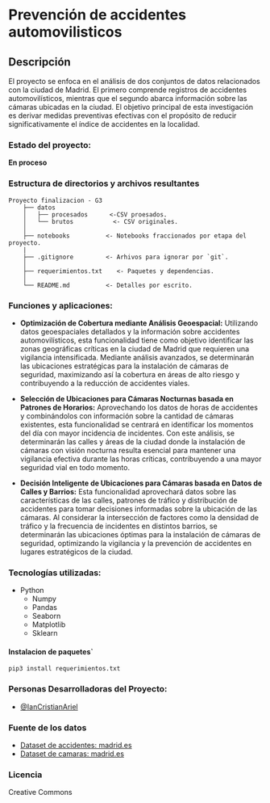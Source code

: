 # Prevención de accidentes automovilisticos 

## Descripción

El proyecto se enfoca en el análisis de dos conjuntos de datos relacionados con la ciudad de Madrid. El primero comprende registros de accidentes automovilísticos, mientras que el segundo abarca información sobre las cámaras ubicadas en la ciudad. El objetivo principal de esta investigación es derivar medidas preventivas efectivas con el propósito de reducir significativamente el índice de accidentes en la localidad.

### Estado del proyecto:
**En proceso**

### Estructura de directorios y archivos resultantes

    Proyecto finalizacion - G3
        ├── datos
        │   ├── procesados      <-CSV proesados.
        │   └── brutos           <- CSV originales.
        │
        ├── notebooks          <- Notebooks fraccionados por etapa del proyecto.
        |
        ├── .gitignore         <- Arhivos para ignorar por `git`.
        │
        ├── requerimientos.txt    <- Paquetes y dependencias.
        │
        └── README.md          <- Detalles por escrito.

### Funciones y aplicaciones:

- **Optimización de Cobertura mediante Análisis Geoespacial:** Utilizando datos geoespaciales detallados y la información sobre accidentes automovilísticos, esta funcionalidad tiene como objetivo identificar las zonas geográficas críticas en la ciudad de Madrid que requieren una vigilancia intensificada. Mediante análisis avanzados, se determinarán las ubicaciones estratégicas para la instalación de cámaras de seguridad, maximizando así la cobertura en áreas de alto riesgo y contribuyendo a la reducción de accidentes viales.

- **Selección de Ubicaciones para Cámaras Nocturnas basada en Patrones de Horarios:** Aprovechando los datos de horas de accidentes y combinándolos con información sobre la cantidad de cámaras existentes, esta funcionalidad se centrará en identificar los momentos del día con mayor incidencia de incidentes. Con este análisis, se determinarán las calles y áreas de la ciudad donde la instalación de cámaras con visión nocturna resulta esencial para mantener una vigilancia efectiva durante las horas críticas, contribuyendo a una mayor seguridad vial en todo momento.

- **Decisión Inteligente de Ubicaciones para Cámaras basada en Datos de Calles y Barrios:** Esta funcionalidad aprovechará datos sobre las características de las calles, patrones de tráfico y distribución de accidentes para tomar decisiones informadas sobre la ubicación de las cámaras. Al considerar la intersección de factores como la densidad de tráfico y la frecuencia de incidentes en distintos barrios, se determinarán las ubicaciones óptimas para la instalación de cámaras de seguridad, optimizando la vigilancia y la prevención de accidentes en lugares estratégicos de la ciudad.

### Tecnologías utilizadas:
- Python
  - Numpy
  - Pandas
  - Seaborn
  - Matplotlib
  - Sklearn
  
#### Instalacion de paquetes`

`pip3 install requerimientos.txt`

### Personas Desarrolladoras del Proyecto:
- [@IanCristianAriel](https://github.com/ianCristianAriel)

### Fuente de los datos
- [Dataset de accidentes: madrid.es](https://datos.madrid.es/portal/site/egob/menuitem.c05c1f754a33a9fbe4b2e4b284f1a5a0/?vgnextoid=7c2843010d9c3610VgnVCM2000001f4a900aRCRD&vgnextchannel=374512b9ace9f310VgnVCM100000171f5a0aRCRD&vgnextfmt=default)
- [Dataset de camaras: madrid.es](https://datos.madrid.es/portal/site/egob/menuitem.c05c1f754a33a9fbe4b2e4b284f1a5a0/?vgnextoid=cb7005dc5b2f0710VgnVCM2000001f4a900aRCRD&vgnextchannel=374512b9ace9f310VgnVCM100000171f5a0aRCRD&vgnextfmt=default)

### Licencia
Creative Commons
